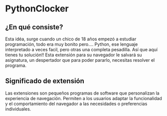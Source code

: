 # PythonClocker

## ¿En qué consiste?
Esta idéa, surge cuando un chico de 18 años empezó a estudiar programación, todo era muy bonito pero.... Python, ese lenguaje interpretado a veces facil, pero otras una completa pesadilla.
Así que aquí tienes tu solución!!
Esta extensión para su navegador le salvará su asignatura, un despertador que para poder pararlo, necesitas resolver el programa.

## Significado de extensión
Las extensiones son pequeños programas de software que personalizan la experiencia de navegación. Permiten a los usuarios adaptar la funcionalidad y el comportamiento del navegador a las necesidades o preferencias individuales.
